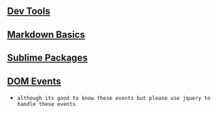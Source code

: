 ## [Dev Tools](https://github.com/x-surgical-x/web-dev/blob/master/useful-stuff/dev-libraries.md)

## [Markdown Basics](https://github.com/x-surgical-x/web-dev/blob/master/useful-stuff/markdown-basics.md)

## [Sublime Packages](https://github.com/x-surgical-x/web-dev/blob/master/useful-stuff/sublime-packages.md)

## [DOM Events](https://www.w3schools.com/jsref/dom_obj_event.asp)
- `although its good to know these events but please use jquery to handle these events`